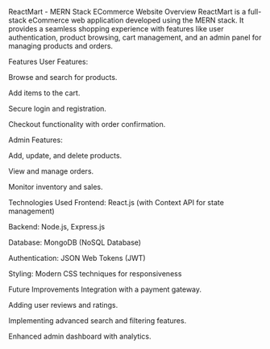 ReactMart - MERN Stack ECommerce Website
Overview
ReactMart is a full-stack eCommerce web application developed using the MERN stack. It provides a seamless shopping experience with features like user authentication, product browsing, cart management, and an admin panel for managing products and orders.

Features
User Features:

Browse and search for products.

Add items to the cart.

Secure login and registration.

Checkout functionality with order confirmation.

Admin Features:

Add, update, and delete products.

View and manage orders.

Monitor inventory and sales.

Technologies Used
Frontend: React.js (with Context API for state management)

Backend: Node.js, Express.js

Database: MongoDB (NoSQL Database)

Authentication: JSON Web Tokens (JWT)

Styling: Modern CSS techniques for responsiveness



Future Improvements
Integration with a payment gateway.

Adding user reviews and ratings.

Implementing advanced search and filtering features.

Enhanced admin dashboard with analytics.
